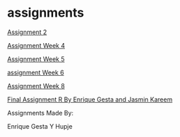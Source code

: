 # assignments

[Assignment 2](https://github.com/enriquegestayhupje/assignments/blob/master/Assignment_week_2%20(2).ipynb)


[Assignment Week 4](https://github.com/enriquegestayhupje/assignments/blob/master/Assignment_week_4%20(1).ipynb)


[Assignment Week 5](https://github.com/enriquegestayhupje/assignments/blob/master/Assignment_week_5%20(1).ipynb)

[assignment Week 6](https://github.com/enriquegestayhupje/assignments/blob/master/assignment4.ipynb)

[Assignment Week 8](https://github.com/enriquegestayhupje/assignments/blob/master/assignment5%20(1).ipynb)

[Final Assignment R By Enrique Gesta and Jasmin Kareem](https://github.com/enriquegestayhupje/assignments/blob/master/OECD_R_exam%20(2).ipynb)

Assignments Made By:

Enrique Gesta Y Hupje
